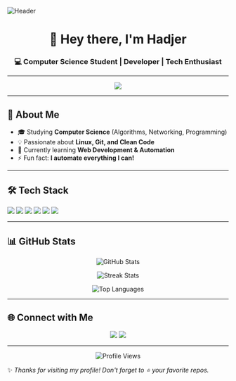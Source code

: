 <!-- Profile Header with Banner -->
![Header](https://github.com/hpygirlhayn/hpygirlhayn/blob/main/banner.png)

<h1 align="center">👋 Hey there, I'm Hadjer</h1>
<h3 align="center">💻 Computer Science Student | Developer | Tech Enthusiast</h3>

---

<!-- Typing animation -->
<p align="center">
  <img src="https://readme-typing-svg.herokuapp.com?color=00F7FF&lines=Computer+Science+Student;Open-Source+Contributor;Tech+Lover;Always+Learning+New+Things" />
</p>

---

## 🌟 About Me  
- 🎓 Studying **Computer Science** (Algorithms, Networking, Programming)  
- 💡 Passionate about **Linux, Git, and Clean Code**  
- 🌱 Currently learning **Web Development & Automation**  
- ⚡ Fun fact: **I automate everything I can!**  

---

## 🛠 Tech Stack  
<p>
  <img src="https://img.shields.io/badge/Python-3776AB?style=for-the-badge&logo=python&logoColor=white" />
  <img src="https://img.shields.io/badge/JavaScript-F7DF1E?style=for-the-badge&logo=javascript&logoColor=black" />
  <img src="https://img.shields.io/badge/C-00599C?style=for-the-badge&logo=c&logoColor=white" />
  <img src="https://img.shields.io/badge/Linux-FCC624?style=for-the-badge&logo=linux&logoColor=black" />
  <img src="https://img.shields.io/badge/Git-F05032?style=for-the-badge&logo=git&logoColor=white" />
  <img src="https://img.shields.io/badge/VSCode-0078D4?style=for-the-badge&logo=visual%20studio%20code&logoColor=white" />
</p>

---

## 📊 GitHub Stats  
<p align="center">
  <img src="https://github-readme-stats.vercel.app/api?username=hpygirlhayn&show_icons=true&theme=radical" alt="GitHub Stats" />
</p>
<p align="center">
  <img src="https://github-readme-streak-stats.herokuapp.com/?user=hpygirlhayn&theme=radical" alt="Streak Stats" />
</p>
<p align="center">
  <img src="https://github-readme-stats.vercel.app/api/top-langs/?username=hpygirlhayn&layout=compact&theme=radical" alt="Top Languages" />
</p>

---

## 🌐 Connect with Me  
<p align="center">
  <a href="https://linkedin.com/in/YOUR-LINK"><img src="https://img.shields.io/badge/LinkedIn-0077B5?style=for-the-badge&logo=linkedin&logoColor=white" /></a>
  <a href="mailto:your.email@example.com"><img src="https://img.shields.io/badge/Email-D14836?style=for-the-badge&logo=gmail&logoColor=white" /></a>
</p>

---

<p align="center">
  <img src="https://komarev.com/ghpvc/?username=hpygirlhayn&color=brightgreen" alt="Profile Views" />
</p>

✨ _Thanks for visiting my profile! Don't forget to ⭐ your favorite repos._

<!--
**hpygirlhayn/hpygirlhayn** is a ✨ _special_ ✨ repository because its `README.md` (this file) appears on your GitHub profile.

Here are some ideas to get you started:

- 🔭 I’m currently working on ...
- 🌱 I’m currently learning ...
- 👯 I’m looking to collaborate on ...
- 🤔 I’m looking for help with ...
- 💬 Ask me about ...
- 📫 How to reach me: ...
- 😄 Pronouns: ...
- ⚡ Fun fact: ...
-->
